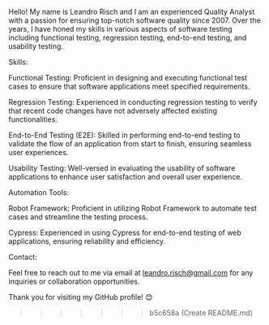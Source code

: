 Hello! My name is Leandro Risch and I am an experienced Quality Analyst with a passion for ensuring top-notch software quality since 2007. Over the years, I have honed my skills in various aspects of software testing including functional testing, regression testing, end-to-end testing, and usability testing.

Skills:

Functional Testing: Proficient in designing and executing functional test cases to ensure that software applications meet specified requirements.

Regression Testing: Experienced in conducting regression testing to verify that recent code changes have not adversely affected existing functionalities.

End-to-End Testing (E2E): Skilled in performing end-to-end testing to validate the flow of an application from start to finish, ensuring seamless user experiences.

Usability Testing: Well-versed in evaluating the usability of software applications to enhance user satisfaction and overall user experience.

Automation Tools:

Robot Framework: Proficient in utilizing Robot Framework to automate test cases and streamline the testing process.

Cypress: Experienced in using Cypress for end-to-end testing of web applications, ensuring reliability and efficiency.

Contact:

Feel free to reach out to me via email at leandro.risch@gmail.com for any inquiries or collaboration opportunities.

Thank you for visiting my GitHub profile! 😊
>>>>>>> b5c658a (Create README.md)
